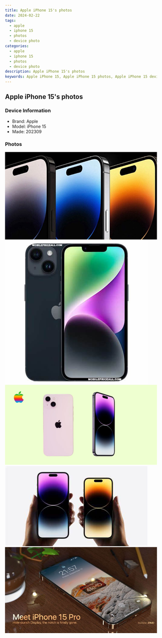 ```yaml
---
title: Apple iPhone 15's photos
date: 2024-02-22
tags: 
  - apple
  - iphone 15
  - photos
  - device photo
categories: 
  - apple
  - iphone 15
  - photos
  - device photo
description: Apple iPhone 15's photos
keywords: Apple iPhone 15, Apple iPhone 15 photos, Apple iPhone 15 device photo
---
```


## Apple iPhone 15's photos

### Device Information

- Brand: Apple
- Model: iPhone 15
- Made: 202309

### Photos

![/images/best-assets/devices/apple/apple-iphone-15/1.jpg](/images/best-assets/devices/apple/apple-iphone-15/1.jpg)
![/images/best-assets/devices/apple/apple-iphone-15/2.jpg](/images/best-assets/devices/apple/apple-iphone-15/2.jpg)
![/images/best-assets/devices/apple/apple-iphone-15/3.jpg](/images/best-assets/devices/apple/apple-iphone-15/3.jpg)
![/images/best-assets/devices/apple/apple-iphone-15/4.jpg](/images/best-assets/devices/apple/apple-iphone-15/4.jpg)
![/images/best-assets/devices/apple/apple-iphone-15/5.jpg](/images/best-assets/devices/apple/apple-iphone-15/5.jpg)
